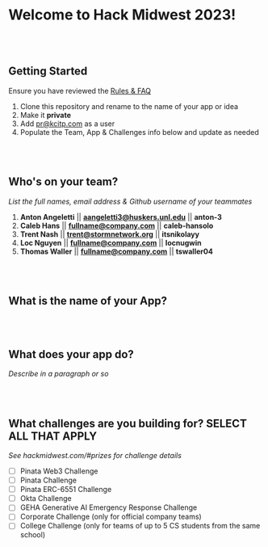 # Welcome to Hack Midwest 2023!
<br /><br />


## Getting Started
Ensure you have reviewed the [Rules & FAQ](https://hackmidwest.com/#faq)
1. Clone this repository and rename to the name of your app or idea
2. Make it **private**
3. Add pr@kcitp.com as a user
4. Populate the Team, App & Challenges info below and update as needed

<br /><br />

## Who's on your team?
*List the full names,  email address & Github username of your teammates*

1.   **Anton Angeletti**  || **aangeletti3@huskers.unl.edu** || **anton-3**
2.   **Caleb Hans**  || **fullname@company.com** || **caleb-hansolo**
3.   **Trent Nash**  || **trent@stormnetwork.org** || **itsnikolayy**
4.   **Loc Nguyen**  || **fullname@company.com** || **locnugwin**
5.   **Thomas Waller**  || **fullname@company.com** || **tswaller04**

<br /><br />


## What is the name of your App?

<br /><br />
## What does your app do?
*Describe in a paragraph or so*

<br /><br />


## What challenges are you building for? SELECT ALL THAT APPLY
*See hackmidwest.com/#prizes for challenge details*
- [ ]  Pinata Web3 Challenge
- [ ]  Pinata Challenge
- [ ]  Pinata ERC-6551 Challenge
- [ ]  Okta Challenge
- [ ]  GEHA Generative AI Emergency Response Challenge
- [ ]  Corporate Challenge (only for official company teams)
- [ ]  College Challenge (only for teams of up to 5 CS students from the same school)

<br /><br />




